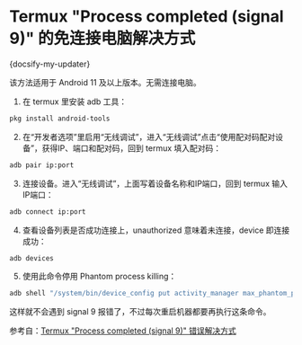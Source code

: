 # Termux "Process completed (signal 9)" 的免连接电脑解决方式

{docsify-my-updater}

该方法适用于 Android 11 及以上版本。无需连接电脑。

1. 在 termux 里安装 adb 工具：
```bash
pkg install android-tools
```
2. 在“开发者选项”里启用“无线调试”，进入“无线调试”点击“使用配对码配对设备”，获得IP、端口和配对码，回到 termux 填入配对码：
```bash
adb pair ip:port
```
3. 连接设备。进入“无线调试”，上面写着设备名称和IP端口，回到 termux 输入IP端口：
```bash
adb connect ip:port
```
4. 查看设备列表是否成功连接上，unauthorized 意味着未连接，device 即连接成功：
```bash
adb devices
```
5. 使用此命令停用 Phantom process killing：
```bash
adb shell "/system/bin/device_config put activity_manager max_phantom_processes 2147483647"
```
这样就不会遇到 signal 9 报错了，不过每次重启机器都要再执行这条命令。

参考自：[Termux "Process completed (signal 9)" 错误解决方式](https://www.bilibili.com/video/BV1aZ4y1C73E)
